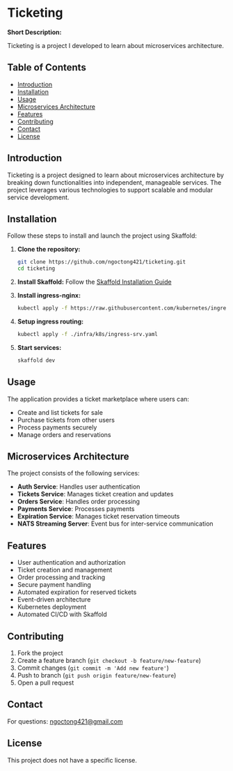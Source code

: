 # Ticketing

**Short Description:**

Ticketing is a project I developed to learn about microservices architecture.

## Table of Contents

- [Introduction](#introduction)
- [Installation](#installation)
- [Usage](#usage)
- [Microservices Architecture](#microservices-architecture)
- [Features](#features)
- [Contributing](#contributing)
- [Contact](#contact)
- [License](#license)

## Introduction

Ticketing is a project designed to learn about microservices architecture by breaking down functionalities into independent, manageable services. The project leverages various technologies to support scalable and modular service development.

## Installation

Follow these steps to install and launch the project using Skaffold:

1. **Clone the repository:**
   ```bash
   git clone https://github.com/ngoctong421/ticketing.git
   cd ticketing
   ```

2. **Install Skaffold:**
   Follow the [Skaffold Installation Guide](https://skaffold.dev/docs/install/)

3. **Install ingress-nginx:**
   ```bash
   kubectl apply -f https://raw.githubusercontent.com/kubernetes/ingress-nginx/controller-v1.12.0-beta.0/deploy/static/provider/cloud/deploy.yaml
   ```

4. **Setup ingress routing:**
   ```bash
   kubectl apply -f ./infra/k8s/ingress-srv.yaml
   ```

5. **Start services:**
   ```bash
   skaffold dev
   ```

## Usage

The application provides a ticket marketplace where users can:
- Create and list tickets for sale
- Purchase tickets from other users
- Process payments securely
- Manage orders and reservations

## Microservices Architecture

The project consists of the following services:

- **Auth Service**: Handles user authentication
- **Tickets Service**: Manages ticket creation and updates
- **Orders Service**: Handles order processing
- **Payments Service**: Processes payments
- **Expiration Service**: Manages ticket reservation timeouts
- **NATS Streaming Server**: Event bus for inter-service communication

## Features

- User authentication and authorization
- Ticket creation and management
- Order processing and tracking
- Secure payment handling
- Automated expiration for reserved tickets
- Event-driven architecture
- Kubernetes deployment
- Automated CI/CD with Skaffold

## Contributing

1. Fork the project
2. Create a feature branch (`git checkout -b feature/new-feature`)
3. Commit changes (`git commit -m 'Add new feature'`)
4. Push to branch (`git push origin feature/new-feature`)
5. Open a pull request

## Contact

For questions: ngoctong421@gmail.com

## License

This project does not have a specific license.
